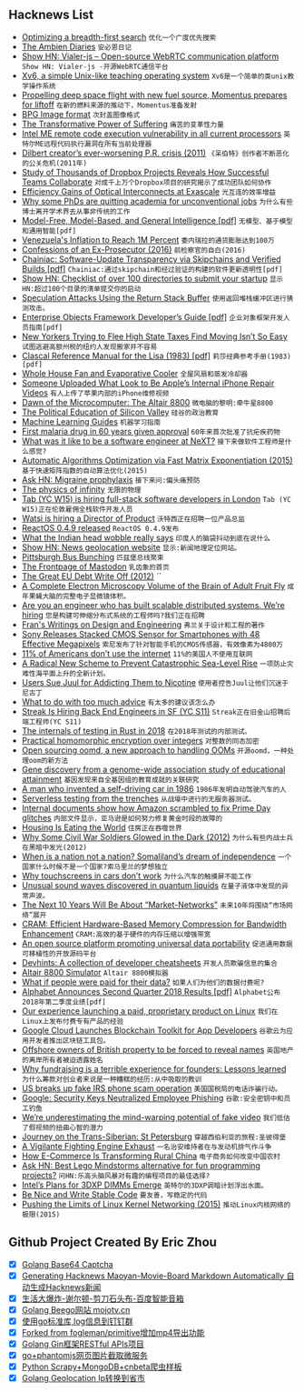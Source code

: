 ## Hacknews List


- [Optimizing a breadth-first search](https://www.snellman.net/blog/archive/2018-07-23-optimizing-breadth-first-search/)  `优化一个广度优先搜索`
- [The Ambien Diaries](https://popula.com/2018/07/22/the-ambien-diaries/)  `安必恩日记`
- [Show HN: Vialer-js – Open-source WebRTC communication platform](https://github.com/vialer/vialer-js)  `Show HN: Vialer-js -开源WebRTC通信平台`
- [Xv6, a simple Unix-like teaching operating system](https://pdos.csail.mit.edu/6.828/2017/xv6.html)  `Xv6是一个简单的类unix教学操作系统`
- [Propelling deep space flight with new fuel source, Momentus prepares for liftoff](https://techcrunch.com/2018/07/21/propelling-deep-space-flight-with-a-new-fuel-source-momentus-prepares-for-liftoff/)  `在新的燃料来源的推动下，Momentus准备发射`
- [BPG Image format](https://bellard.org/bpg/)  `次封盖图像格式`
- [The Transformative Power of Suffering](https://www.nextavenue.org/the-transformative-power-suffering/)  `痛苦的变革性力量`
- [Intel ME remote code execution vulnerability in all current processors](http://blog.ptsecurity.com/2018/07/intel-patches-new-me-vulnerabilities.html)  `英特尔ME远程代码执行漏洞在所有当前处理器`
- [Dilbert creator’s ever-worsening P.R. crisis (2011)](https://www.salon.com/amp/scott_adams_sock_puppetry_scandal)  `《呆伯特》创作者不断恶化的公关危机(2011年)`
- [Study of Thousands of Dropbox Projects Reveals How Successful Teams Collaborate](https://hbr.org/2018/07/a-study-of-thousands-of-dropbox-projects-reveals-how-successful-teams-collaborate)  `对成千上万个Dropbox项目的研究揭示了成功团队如何协作`
- [Efficiency Gains of Optical Interconnects at Exascale](https://www.nextplatform.com/2018/07/19/efficiency-gains-of-optical-interconnects-at-exascale/)  `光互连的效率增益`
- [Why some PhDs are quitting academia for unconventional jobs](https://www.cbc.ca/radio/thesundayedition/the-sunday-edition-april-8-2018-1.4604763/from-professor-in-waiting-to-florist-why-some-phds-are-quitting-academia-for-unconventional-jobs-1.4604766)  `为什么有些博士离开学术界去从事非传统的工作`
- [Model-Free, Model-Based, and General Intelligence [pdf]](https://www.ijcai.org/proceedings/2018/0002.pdf)  `无模型、基于模型和通用智能[pdf]`
- [Venezuela&#39;s Inflation to Reach 1M Percent](https://www.bloomberg.com/news/articles/2018-07-23/venezuela-s-inflation-to-reach-1-million-percent-imf-forecasts)  `委内瑞拉的通货膨胀达到100万`
- [Confessions of an Ex-Prosecutor	(2016)](http://reason.com/archives/2016/06/23/confessions-of-an-ex-prosecutor)  `前检察官的自白(2016)`
- [Chainiac: Software-Update Transparency via Skipchains and Verified Builds [pdf]](https://www.usenix.org/system/files/conference/usenixsecurity17/sec17-nikitin.pdf)  `Chainiac:通过skipchain和经过验证的构建的软件更新透明性[pdf]`
- [Show HN: Checklist of over 100 directories to submit your startup](https://www.eggradients.com/startup-directory)  `显示HN:超过100个目录的清单提交你的启动`
- [Speculation Attacks Using the Return Stack Buffer](https://arxiv.org/abs/1807.07940)  `使用返回堆栈缓冲区进行猜测攻击。`
- [Enterprise Objects Framework Developer’s Guide [pdf]](https://developer.apple.com/library/archive/documentation/LegacyTechnologies/WebObjects/WebObjects_4.0/System/Documentation/Developer/EnterpriseObjects/Guide/EOFDevGuide.pdf)  `企业对象框架开发人员指南[pdf]`
- [New Yorkers Trying to Flee High State Taxes Find Moving Isn’t So Easy](https://www.bloomberg.com/news/articles/2018-07-23/trapped-in-new-york-salt-cap-haters-find-moving-isn-t-that-easy)  `试图逃避高额州税的纽约人发现搬家并不容易`
- [Clascal Reference Manual for the Lisa (1983) [pdf]](http://www.mirrorservice.org/sites/www.bitsavers.org/pdf/apple/lisa/toolkit_university/Clascal_Reference_Manual_Mar83.pdf)  `莉莎经典参考手册(1983)[pdf]`
- [Whole House Fan and Evaporative Cooler](https://www.jefftk.com/p/whole-house-fan-evaporative-cooler)  `全屋风扇和蒸发冷却器`
- [Someone Uploaded What Look to Be Apple’s Internal iPhone Repair Videos](https://motherboard.vice.com/en_us/article/qvmvjv/someone-uploaded-what-look-to-be-apples-internal-iphone-repair-videos)  `有人上传了苹果内部的iPhone维修视频`
- [Dawn of the Microcomputer: The Altair 8800](https://twobithistory.org/2018/07/22/dawn-of-the-microcomputer.html)  `微电脑的黎明:牵牛星8800`
- [The Political Education of Silicon Valley](https://www.wired.com/story/political-education-silicon-valley)  `硅谷的政治教育`
- [Machine Learning Guides](https://developers.google.com/machine-learning/guides/)  `机器学习指南`
- [First malaria drug in 60 years given approval](https://www.bbc.com/news/health-44801139)  `60年来首次批准了抗疟疾药物`
- [What was it like to be a software engineer at NeXT?](https://www.quora.com/What-was-it-like-to-be-a-software-engineer-at-NeXT-Did-workers-interact-with-Steve-Jobs/answer/Paul-King-2)  `接下来做软件工程师是什么感觉?`
- [Automatic Algorithms Optimization via Fast Matrix Exponentiation (2015)](https://kukuruku.co/post/automatic-algorithms-optimization-via-fast-matrix-exponentiation/)  `基于快速矩阵指数的自动算法优化(2015)`
- [Ask HN: Migraine prophylaxis](item?id=17598936)  `接下来问:偏头痛预防`
- [The physics of infinity](https://www.nature.com/articles/s41567-018-0238-1.epdf?shared_access_token=nhIyZJldj4QzWZs7LvZIttRgN0jAjWel9jnR3ZoTv0PMOaEWTfe0Iq_Ol3Eo9bd6Lh9xyPK-ya44kxWDxYi4IQo2Zqj-Ymd6yZVANNbW9FXmT1HwoVMnEtM00qpXT48gLDqpQXX3mvS3gRH22aRhLs-Cf_4dd6NkVcLZZP3rPbg%3D)  `无限的物理`
- [Tab (YC W15) is hiring full-stack software developers in London](https://jobs.tab.travel/)  `Tab (YC W15)正在伦敦雇佣全栈软件开发人员`
- [Watsi is hiring a Director of Product](https://blog.watsi.org/director-of-product/)  `沃特西正在招聘一位产品总监`
- [ReactOS 0.4.9 released](https://www.reactos.org/project-news/reactos-049-released)  `ReactOS 0.4.9发布`
- [What the Indian head wobble really says](http://www.bbc.com/travel/story/20180722-cracking-indias-mystifying-nod-code)  `印度人的脑袋抖动到底在说什么`
- [Show HN: News geolocation website](item?id=17592218)  `显示:新闻地理定位网站。`
- [Pittsburgh Bus Bunching](http://bunching.github.io/)  `匹兹堡总线聚束`
- [The Frontpage of Mastodon](http://lazymastodon.com/)  `乳齿象的首页`
- [The Great EU Debt Write Off (2012)](http://econ.anthonyjevans.com/2012/08/eu-debt-write-off/)  ``
- [A Complete Electron Microscopy Volume of the Brain of Adult Fruit Fly](https://www.cell.com/cell/fulltext/S0092-8674(18)30787-6)  `成年果蝇大脑的完整电子显微镜体积。`
- [Are you an engineer who has built scalable distributed systems. We’re hiring](https://boards.greenhouse.io/siftscience/jobs/657984)  `您是构建可伸缩分布式系统的工程师吗?我们正在招聘`
- [Fran&#39;s Writings on Design and Engineering](http://www.frantone.com/designwritings/design_writings.html)  `弗兰关于设计和工程的著作`
- [Sony Releases Stacked CMOS Sensor for Smartphones with 48 Effective Megapixels](https://www.sony.net/SonyInfo/News/Press/201807/18-060E/index.html)  `索尼发布了针对智能手机的CMOS传感器，有效像素为4800万`
- [11% of Americans don’t use the internet](https://thehustle.co/meet-the-11-of-americans-who-dont-use-the-internet/)  `11%的美国人不使用互联网`
- [A Radical New Scheme to Prevent Catastrophic Sea-Level Rise](https://www.theatlantic.com/science/archive/2018/01/a-new-geo-engineering-proposal-to-stop-sea-level-rise/550214/?single_page=true)  `一项防止灾难性海平面上升的全新计划。`
- [Users Sue Juul for Addicting Them to Nicotine](https://www.wired.com/story/users-sue-juul-for-addicting-them-to-nicotine)  `使用者控告Juul让他们沉迷于尼古丁`
- [What to do with too much advice](https://blog.ycombinator.com/what-to-do-with-too-much-advice)  `有太多的建议该怎么办`
- [Streak Is Hiring Back End Engineers in  SF (YC S11)](https://www.streak.com/careers#BackendEngineer)  `Streak正在旧金山招聘后端工程师(YC S11)`
- [The internals of testing in Rust in 2018](http://blog.jrenner.net/rust/testing/2018/07/19/test-in-2018.html)  `在2018年测试的内部测试。`
- [Practical homomorphic encryption over integers](https://arxiv.org/abs/1702.07588)  `对整数的同态加密`
- [Open sourcing oomd, a new approach to handling OOMs](https://code.fb.com/production-engineering/open-sourcing-oomd-a-new-approach-to-handling-ooms/)  `开源oomd，一种处理oom的新方法`
- [Gene discovery from a genome-wide association study of educational attainment](https://www.dropbox.com/s/2x277c71kuszwwt/2018-lee.pdf?dl=0)  `基因发现来自全基因组的教育成就的关联研究`
- [A man who invented a self-driving car in 1986](https://www.politico.eu/article/delf-driving-car-born-1986-ernst-dickmanns-mercedes/)  `1986年发明自动驾驶汽车的人`
- [Serverless testing from the trenches](https://hackernoon.com/serverless-testing-from-the-trenches-790e77301c74)  `从战壕中进行的无服务器测试。`
- [Internal documents show how Amazon scrambled to fix Prime Day glitches](https://www.cnbc.com/2018/07/19/amazon-internal-documents-what-caused-prime-day-crash-company-scramble.html)  `内部文件显示，亚马逊是如何努力修复黄金时段的故障的`
- [Housing Is Eating the World](https://marginalrevolution.com/marginalrevolution/2018/07/housing-costs-reduce-return-education.html)  `住房正在吞噬世界`
- [Why Some Civil War Soldiers Glowed in the Dark (2012)](http://mentalfloss.com/article/30380/why-some-civil-war-soldiers-glowed-dark)  `为什么有些内战士兵在黑暗中发光(2012)`
- [When is a nation not a nation? Somaliland’s dream of independence](https://www.theguardian.com/news/2018/jul/20/when-is-a-nation-not-a-nation-somalilands-dream-of-independence)  `一个国家什么时候不是一个国家?索马里兰的梦想独立`
- [Why touchscreens in cars don’t work](https://uxdesign.cc/why-touchscreens-dont-work-in-cars-69b6ff3d4355)  `为什么汽车的触摸屏不能工作`
- [Unusual sound waves discovered in quantum liquids](https://phys.org/news/2018-07-unusual-quantum-liquids.html)  `在量子液体中发现的异常声波。`
- [The Next 10 Years Will Be About “Market-Networks”](https://www.nfx.com/post/10-years-about-market-networks)  `未来10年将围绕“市场网络”展开`
- [CRAM: Efficient Hardware-Based Memory Compression for Bandwidth Enhancement](https://arxiv.org/abs/1807.07685)  `CRAM:高效的基于硬件的内存压缩以增强带宽`
- [An open source platform promoting universal data portability](https://opensource.googleblog.com/2018/07/introducing-data-transfer-project.html)  `促进通用数据可移植性的开放源码平台`
- [Devhints: A collection of developer cheatsheets](https://devhints.io)  `开发人员欺骗信息的集合`
- [Altair 8800 Simulator](https://s2js.com/altair/sim.html)  `Altair 8800模拟器`
- [What if people were paid for their data?](https://www.economist.com/the-world-if/2018/07/07/what-if-people-were-paid-for-their-data)  `如果人们为他们的数据付费呢?`
- [Alphabet Announces Second Quarter 2018 Results [pdf]](https://abc.xyz/investor/pdf/2018Q2_alphabet_earnings_release.pdf)  `Alphabet公布2018年第二季度业绩[pdf]`
- [Our experience launching a paid, proprietary product on Linux](https://blog.hiri.com/a-year-on-our-experience-launching-a-paid-proprietary-product-on-linux-db4f9116be08)  `我们在Linux上发布付费专有产品的经验`
- [Google Cloud Launches Blockchain Toolkit for App Developers](https://www.ccn.com/google-cloud-launches-blockchain-toolkit-for-app-developers/)  `谷歌云为应用开发者推出区块链工具包。`
- [Offshore owners of British property to be forced to reveal names](https://www.theguardian.com/business/2018/jul/23/offshore-owners-of-british-property-to-be-forced-to-reveal-names)  `英国地产的离岸所有者被迫透露姓名`
- [Why fundraising is a terrible experience for founders: Lessons learned](https://www.kapwing.com/blog/the-terrible-truths-of-fundraising/)  `为什么筹款对创业者来说是一种糟糕的经历:从中吸取的教训`
- [US breaks up fake IRS phone scam operation](https://www.nytimes.com/2018/07/23/business/irs-phone-scams-jeff-sessions.html)  `美国国税局的电话诈骗行动。`
- [Google: Security Keys Neutralized Employee Phishing](https://krebsonsecurity.com/2018/07/google-security-keys-neutered-employee-phishing/)  `谷歌:安全密钥中和员工钓鱼`
- [We’re underestimating the mind-warping potential of fake video](https://www.vox.com/science-and-health/2018/4/20/17109764/deepfake-ai-false-memory-psychology-mandela-effect)  `我们低估了假视频的扭曲心智的潜力`
- [Journey on the Trans-Siberian: St Petersburg](https://medium.com/@grigoriy_kogan/trans-siberian-railway-journey-st-petersburg-914f4b2d58aa)  `穿越西伯利亚的旅程:圣彼得堡`
- [A Vigilante Fighting Engine Exhaust](https://www.newyorker.com/magazine/2018/07/30/the-vigilante-fighting-engine-exhaust)  `一名治安维持者在与发动机排气作斗争`
- [How E-Commerce Is Transforming Rural China](https://www.newyorker.com/magazine/2018/07/23/how-e-commerce-is-transforming-rural-china)  `电子商务如何改变中国农村`
- [Ask HN: Best Lego Mindstorms alternative for fun programming projects?](item?id=17591715)  `问HN:乐高头脑风暴对有趣的编程项目的最佳选择?`
- [Intel’s Plans for 3DXP DIMMs Emerge](https://www.realworldtech.com/intels-3dxp-dimms/)  `英特尔的3DXP调暗计划浮出水面。`
- [Be Nice and Write Stable Code](http://technosophos.com/2018/07/04/be-nice-and-write-stable-code.html)  `要友善，写稳定的代码`
- [Pushing the Limits of Linux Kernel Networking (2015)](https://rhelblog.redhat.com/2015/09/29/pushing-the-limits-of-kernel-networking/)  `推动Linux内核网络的极限(2015)`

## Github Project Created By Eric Zhou

- [x] [Golang Base64 Captcha](https://github.com/mojocn/base64Captcha)
- [x] [Generating Hacknews Maoyan-Movie-Board Markdown Automatically 自动生成Hacknews新闻](https://github.com/dejavuzhou/md-genie)
- [x] [生活大爆炸-谢尔顿-剪刀石头布-百度智能音箱](https://github.com/mojocn/dueros-bang-game)
- [x] [Golang Beego网站 mojotv.cn](https://github.com/mojocn/www.mojotv.cn)
- [x] [使用go标准库,log信息到钉钉群](https://github.com/mojocn/dooger)
- [x] [Forked from fogleman/primitive增加mp4导出功能](https://github.com/mojocn/primitive)
- [x] [Golang Gin框架RESTful APIs项目](https://github.com/JJJJJJJerk/ezier-golang-web-api-framework)
- [x] [go+phantomjs网页图片截取微服务](https://github.com/mojocn/screen_shot)
- [x] [Python Scrapy+MongoDB+cnbeta爬虫样板](https://github.com/mojocn/scrapy_mongodb_boilerplate_cnbeta)
- [x] [Golang Geolocation Ip转换到省市](https://github.com/mojocn/ip2location)